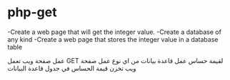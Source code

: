 # php-get
-Create a web page that will get the integer value. -Create a database of any kind -Create a web page that stores the integer value in a database table

عمل صفحة ويب تعمل GET لقيمة حساس
عمل قاعدة بيانات من اي نوع
عمل صفحة ويب تخزن قيمة الحساس في جدول قاعدة البيانات
